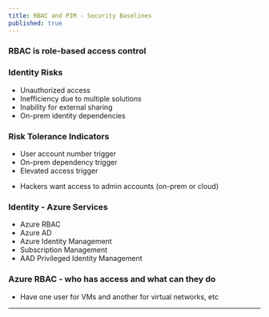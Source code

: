 ```yaml
---
title: RBAC and PIM - Security Baselines
published: true
---
```



### RBAC is role-based access control

### Identity Risks

* Unauthorized access
* Inefficiency due to multiple solutions
* Inability for external sharing  
* On-prem identity dependencies

### Risk Tolerance Indicators

* User account number trigger
* On-prem dependency trigger
* Elevated access trigger

- Hackers want access to admin accounts (on-prem or cloud)

### Identity - Azure Services

* Azure RBAC
* Azure AD
* Azure Identity Management
* Subscription Management
* AAD Privileged Identity Management

### Azure RBAC - who has access and what can they do

* Have one user for VMs and another for virtual networks, etc

* * *
